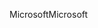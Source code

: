 <span data-ttu-id="88443-101">Microsoft</span><span class="sxs-lookup"><span data-stu-id="88443-101">Microsoft</span></span>